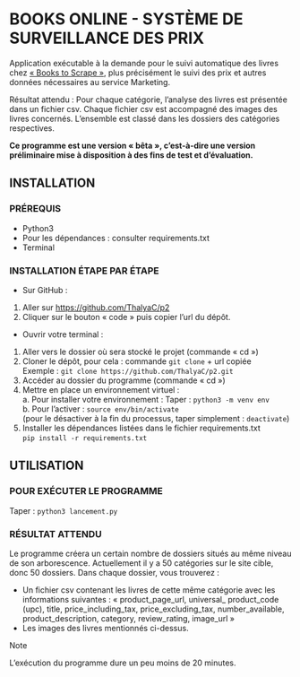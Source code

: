 # BOOKS ONLINE - SYSTÈME DE SURVEILLANCE DES PRIX

Application exécutable à la demande pour le suivi automatique des livres chez [« Books to Scrape »](http://books.toscrape.com/), plus précisément le suivi des prix et autres données nécessaires au service Marketing.

Résultat attendu : Pour chaque catégorie, l’analyse des livres est présentée dans un fichier csv. Chaque fichier csv est accompagné des images des livres concernés. L’ensemble est classé dans les dossiers des catégories respectives.

**Ce programme est une version « bêta », c’est-à-dire une version préliminaire mise à disposition à des fins de test et d’évaluation.**
## INSTALLATION
### PRÉREQUIS
+ Python3
+ Pour les dépendances : consulter requirements.txt
+ Terminal
### INSTALLATION ÉTAPE PAR ÉTAPE
+	Sur GitHub :
1.	Aller sur https://github.com/ThalyaC/p2
2.	Cliquer sur le bouton « code » puis copier l’url du dépôt.

+	Ouvrir votre terminal :
1.	Aller vers le dossier où sera stocké le projet (commande « cd ») 
2.	Cloner le dépôt, pour cela :
commande `git clone` + url copiée  
Exemple : `git clone https://github.com/ThalyaC/p2.git`
3.	Accéder au dossier du programme (commande « cd ») 
4.	Mettre en place un environnement virtuel :  
    a. Pour installer votre environnement :
    Taper : `python3 -m venv env`  
    b. Pour l’activer : `source env/bin/activate`   
(pour le désactiver à la fin du processus, taper simplement : `deactivate`)
7.	Installer les dépendances listées dans le fichier requirements.txt  
`pip install -r requirements.txt`
## UTILISATION 
### POUR EXÉCUTER LE PROGRAMME
Taper :  `python3 lancement.py`
### RÉSULTAT ATTENDU
Le programme créera un certain nombre de dossiers situés au même niveau de son arborescence. Actuellement il y a 50 catégories sur le site cible, donc 50 dossiers.
Dans chaque dossier, vous trouverez :
-	Un fichier csv contenant les livres de cette même catégorie avec les informations suivantes : « product_page_url, universal_ product_code (upc), title, price_including_tax, price_excluding_tax, number_available, product_description, category, review_rating, image_url »
-	Les images des livres mentionnés ci-dessus.
  
> [!NOTE]
> L’exécution du programme dure un peu moins de 20 minutes.
